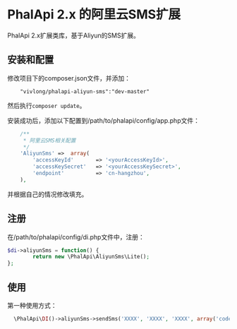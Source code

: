 # PhalApi 2.x 的阿里云SMS扩展
PhalApi 2.x扩展类库，基于Aliyun的SMS扩展。

## 安装和配置
修改项目下的composer.json文件，并添加：  
```
    "vivlong/phalapi-aliyun-sms":"dev-master"
```
然后执行```composer update```。  

安装成功后，添加以下配置到/path/to/phalapi/config/app.php文件：  
```php
    /**
     * 阿里云SMS相关配置
     */
    'AliyunSms' =>  array(
        'accessKeyId'       => '<yourAccessKeyId>',
        'accessKeySecret'   => '<yourAccessKeySecret>',
        'endpoint'          => 'cn-hangzhou',
    ),
```
并根据自己的情况修改填充。 

## 注册
在/path/to/phalapi/config/di.php文件中，注册：  
```php
$di->aliyunSms = function() {
        return new \PhalApi\AliyunSms\Lite();
};
```

## 使用
第一种使用方式：
```php
  \PhalApi\DI()->aliyunSms->sendSms('XXXX', 'XXXX', 'XXXX', array('code'=>'XXXX'));
```  

